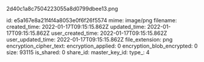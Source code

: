 2d40c1a8c7504223055a8d0799dbee13.png

id: e5a167e8a21f4f4a8053e0f6f26f5574
mime: image/png
filename: 
created_time: 2022-01-17T09:15:15.862Z
updated_time: 2022-01-17T09:15:15.862Z
user_created_time: 2022-01-17T09:15:15.862Z
user_updated_time: 2022-01-17T09:15:15.862Z
file_extension: png
encryption_cipher_text: 
encryption_applied: 0
encryption_blob_encrypted: 0
size: 93115
is_shared: 0
share_id: 
master_key_id: 
type_: 4